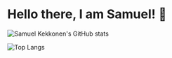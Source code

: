 # Hello there, I am Samuel! 👋

![Samuel Kekkonen's GitHub stats](https://github-readme-stats.vercel.app/api?username=sammekekko&show_icons=true&theme=radical)

![Top Langs](https://github-readme-stats.vercel.app/api/top-langs/?username=sammekekko)

<!--
**sammekekko/sammekekko** is a ✨ _special_ ✨ repository because its `README.md` (this file) appears on your GitHub profile.

Here are some ideas to get you started:

- 🔭 I’m currently working on ...
- 🌱 I’m currently learning ...
- 👯 I’m looking to collaborate on ...
- 🤔 I’m looking for help with ...
- 💬 Ask me about ...
- 📫 How to reach me: ...
- 😄 Pronouns: ...
- ⚡ Fun fact: ...
-->
